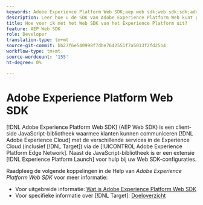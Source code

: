 ```yaml
---
keywords: Adobe Experience Platform Web SDK;aep web sdk;web sdk;sdk;adobe Experience cloud;platform edge network;adobe Experience platform edge network;edge network;aep edge network
description: Leer hoe u de SDK van Adobe Experience Platform Web kunt gebruiken om via het AEP Edge Network te communiceren met de verschillende services in de Adobe Experience Cloud.
title: Hoe voer ik met het Web SDK van het Experience Platform uit?
feature: AEP Web SDK
role: Developer
translation-type: tm+mt
source-git-commit: bb27f6e540998f7dbe7642551f7a5013f2fd25b4
workflow-type: tm+mt
source-wordcount: '155'
ht-degree: 0%

---
```



# Adobe Experience Platform Web SDK

[!DNL Adobe Experience Platform Web SDK] (AEP Web SDK) is een client-side JavaScript-bibliotheek waarmee klanten kunnen communiceren  [!DNL Adobe Experience Cloud] met de verschillende services in de Experience Cloud (inclusief  [!DNL Target]) via de  [!UICONTROL Adobe Experience Platform Edge Network]. Naast de JavaScript-bibliotheek is er een extensie [!DNL Experience Platform Launch] voor hulp bij uw Web SDK-configuraties.

Raadpleeg de volgende koppelingen in de Help van *Adobe Experience Platform Web SDK* voor meer informatie:

* Voor uitgebreide informatie: [Wat is Adobe Experience Platform Web SDK](https://experienceleague.adobe.com/docs/experience-platform/edge/home.html)
* Voor specifieke informatie over [!DNL Target]: [Doeloverzicht](https://experienceleague.adobe.com/docs/experience-platform/edge/personalization/adobe-target/target-overview.html)
